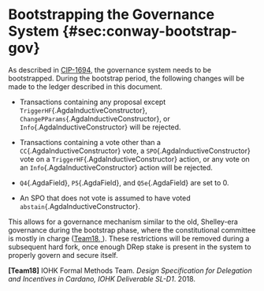 # Bootstrapping the Governance System {#sec:conway-bootstrap-gov}

As described in [CIP-1694](https://cips.cardano.org/cip/CIP-1694), the governance
system needs to be bootstrapped.  During the bootstrap period, the following changes
will be made to the ledger described in this document.

+ Transactions containing any proposal except `TriggerHF`{.AgdaInductiveConstructor},
`ChangePParams`{.AgdaInductiveConstructor}, or `Info`{.AgdaInductiveConstructor} will be rejected.

+ Transactions containing a vote other than a `CC`{.AgdaInductiveConstructor} vote, a `SPO`{.AgdaInductiveConstructor} vote on a `TriggerHF`{.AgdaInductiveConstructor} action, or any vote on an `Info`{.AgdaInductiveConstructor} action will be rejected.

+ `Q4`{.AgdaField}, `P5`{.AgdaField}, and `Q5e`{.AgdaField} are set to $0$.

-   An SPO that does not vote is assumed to have voted `abstain`{.AgdaInductiveConstructor}.

This allows for a governance mechanism similar to the old, Shelley-era
governance during the bootstrap phase, where the constitutional
committee is mostly in charge ([Team18, ](#shelley-delegation-design)). These
restrictions will be removed during a subsequent hard fork, once enough
DRep stake is present in the system to properly govern and secure
itself.

**\[Team18\]** <span id="shelley-delegation-design"
label="shelley-delegation-design"></span> IOHK Formal Methods Team.
*Design Specification for Delegation and Incentives in Cardano, IOHK
Deliverable SL-D1*. 2018.
